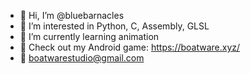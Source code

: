 - 👋 Hi, I’m @bluebarnacles
- 👀 I’m interested in Python, C, Assembly, GLSL
- 🌱 I’m currently learning animation
- 📃 Check out my Android game: https://boatware.xyz/
- 📮 boatwarestudio@gmail.com

<!---
bluebarnacles/bluebarnacles is a ✨ special ✨ repository because its `README.md` (this file) appears on your GitHub profile.
You can click the Preview link to take a look at your changes.
--->
